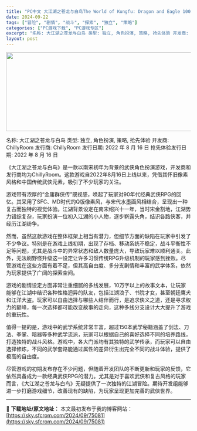 ```yaml
---
title: "PC中文 大江湖之苍龙与白鸟The World of Kungfu: Dragon and Eagle 1000.92G"
date: 2024-09-22
tags: ["冒险", "剧情", "战斗", "探索", "独立", "策略"]
categories: ["PC游戏下载", "PC游戏专区"]
excerpt: "名称: 大江湖之苍龙与白鸟 类型: 独立, 角色扮演, 策略, 抢先体验 开发商: ChillyRoom 发行商: ChillyRoom 发行日期: 2022 年 8 月 16 日 抢先体验发行日期: 2022 年 8 月 16 日 《大江湖之苍龙与白鸟》是一款以南宋初年为背景的武侠角色扮演游戏，开&hellip;"
layout: post
---
```


<img class="aligncenter size-full wp-image-75082" src="https://sky.sfcrom.com/wp-content/uploads/2024/09/2024092123080868.webp" alt="" width="660" height="215" />

名称: 大江湖之苍龙与白鸟
类型: 独立, 角色扮演, 策略, 抢先体验
开发商: ChillyRoom
发行商: ChillyRoom
发行日期: 2022 年 8 月 16 日
抢先体验发行日期: 2022 年 8 月 16 日

《大江湖之苍龙与白鸟》是一款以南宋初年为背景的武侠角色扮演游戏，开发商和发行商均为ChillyRoom。这款游戏自2022年8月16日上线以来，凭借其怀旧像素风格和中国传统武侠元素，吸引了不少玩家的关注。

游戏带有浓厚的“金庸群侠传”既视感，唤起了玩家对90年代经典武侠RPG的回忆。其采用了SFC、MD时代的Q版像素风，与宋代水墨画风相结合，呈现出一种复古而独特的视觉体验。江湖背景设定在南宋绍兴十一年，当时宋金割地，江湖势力错综复杂，玩家扮演一位初入江湖的小人物，逐步崭露头角，结识各路侠客，并经历江湖纷争。

然而，虽然这款游戏在整体框架上相当有潜力，但细节方面的缺陷在玩家中引发了不少争议。特别是在游戏上线初期，出现了存档、移动系统不稳定，战斗平衡性不足等问题，尤其是战斗中的异常状态和敌人数量庞大，导致玩家难以顺利通关。此外，无法刷野怪升级这一设定让许多习惯传统RPG升级机制的玩家感到挫败。尽管游戏在这些方面有着不足，但其高自由度、多分支剧情和丰富的武学体系，依然为玩家提供了广阔的探索空间。

游戏的剧情设定方面非常注重细腻的多线发展，10万字以上的故事文本，让玩家能够在江湖中结识各种性格迥异的队友，包括江湖浪子、书院才女，甚至朝廷鹰犬和江洋大盗。玩家可以自由选择与哪些人结伴而行，是追求侠义之道，还是寻求权力的巅峰，每一次选择都可能改变故事的走向，这种多线分支设计大大提升了游戏的重玩性。

值得一提的是，游戏中的武学系统非常丰富，超过150本武学秘籍涵盖了剑法、刀法、拳掌、暗器等多种武学流派，玩家可以根据自己的喜好选择不同的培养路线，打造独特的战斗风格。游戏中，各大门派均有其独特的武学传承，而玩家可以自由选择修炼，不同的武学套路能通过属性的差异衍生出完全不同的战斗体验，提供了极高的自由度。

尽管游戏的初期发布存在不少问题，但随着开发团队的不断更新和玩家的反馈，它依然具备成为一款经典武侠RPG的潜力。尤其是对于喜欢武侠和复古风格的玩家而言，《大江湖之苍龙与白鸟》无疑提供了一次独特的江湖冒险。期待开发组能够进一步打磨游戏细节，改善现有的缺陷，为玩家呈现更加完善的武侠世界。

---
📖 **下载地址/原文地址：** 本文最初发布于我的博客网站：[https://sky.sfcrom.com/2024/09/75081](https://sky.sfcrom.com/2024/09/75081)
